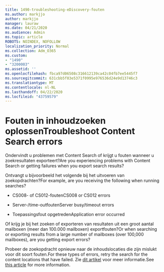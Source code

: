 ```yaml
---
title: 1490-troubleshooting-eDiscovery-fouten
ms.author: markjjo
author: markjjo
manager: lauraw
ms.date: 04/21/2020
ms.audience: Admin
ms.topic: article
ROBOTS: NOINDEX, NOFOLLOW
localization_priority: Normal
ms.collection: Adm_O365
ms.custom:
- "1490"
- "3200003"
ms.assetid: ''
ms.openlocfilehash: fbca97d06508c316612139ca42c04fb7ee5445f7
ms.sourcegitcommit: 631cbb5f03e5371f0995e976536d24e9d13746c3
ms.translationtype: MT
ms.contentlocale: nl-NL
ms.lasthandoff: 04/22/2020
ms.locfileid: "43759579"
---
```

# <a name="troubleshoot-content-search-errors"></a><span data-ttu-id="f5464-102">Fouten in inhoudzoeken oplossen</span><span class="sxs-lookup"><span data-stu-id="f5464-102">Troubleshoot Content Search errors</span></span>

<span data-ttu-id="f5464-103">Ondervindt u problemen met Content Search of krijgt u fouten wanneer u zoekresultaten exporteert?</span><span class="sxs-lookup"><span data-stu-id="f5464-103">Are you experiencing problems with Content Search or getting failures when you export search results?</span></span>

<span data-ttu-id="f5464-104">Ontvangt u bijvoorbeeld het volgende bij het uitvoeren van zoekopdrachten?</span><span class="sxs-lookup"><span data-stu-id="f5464-104">For example, are you receiving the following when running searches?</span></span>

- <span data-ttu-id="f5464-105">CS008- of CS012-fouten</span><span class="sxs-lookup"><span data-stu-id="f5464-105">CS008 or CS012 errors</span></span>

- <span data-ttu-id="f5464-106">Server-/time-outfouten</span><span class="sxs-lookup"><span data-stu-id="f5464-106">Server busy/timeout errors</span></span>

- <span data-ttu-id="f5464-107">Toepassingsfout opgetreden</span><span class="sxs-lookup"><span data-stu-id="f5464-107">Application error occurred</span></span>

<span data-ttu-id="f5464-108">Of krijg je bij het zoeken of exporteren van resultaten uit een groot aantal mailboxen (meer dan 100.000 mailboxen) exportfouten?</span><span class="sxs-lookup"><span data-stu-id="f5464-108">Or when searching or exporting results from a large number of mailboxes (over 100,000 mailboxes), are you getting export errors?</span></span>

<span data-ttu-id="f5464-109">Probeer de zoekopdracht opnieuw naar de inhoudslocaties die zijn mislukt voor dit soort fouten.</span><span class="sxs-lookup"><span data-stu-id="f5464-109">For these types of errors, retry the search for the content locations that have failed.</span></span> <span data-ttu-id="f5464-110">Zie [dit artikel](https://docs.microsoft.com/office365/securitycompliance/retry-failed-content-search) voor meer informatie.</span><span class="sxs-lookup"><span data-stu-id="f5464-110">See  [this article](https://docs.microsoft.com/office365/securitycompliance/retry-failed-content-search) for more information.</span></span>
